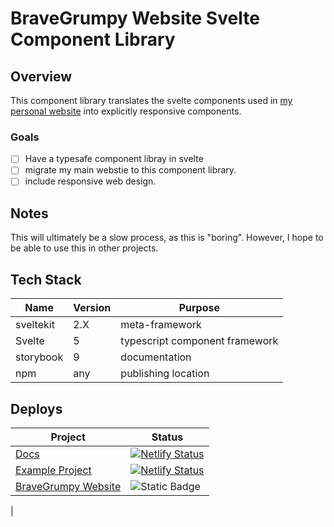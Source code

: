 # BraveGrumpy Website Svelte Component Library

## Overview

This component library translates the svelte components used in [my personal website](https://www.bravegrumpy.com) into explicitly responsive components. 

### Goals

- [ ] Have a typesafe component libray in svelte
- [ ] migrate my main webstie to this component library.
- [ ] include responsive web design.

## Notes 

This will ultimately be a slow process, as this is "boring".  However, I hope to be able to use this in other projects.

## Tech Stack

| Name | Version | Purpose |
| --- | --- | --- |
| sveltekit | 2.X | meta-framework |
| Svelte | 5 | typescript component framework | 
| storybook | 9 | documentation | 
| npm | any | publishing location |


## Deploys

| Project | Status  |
| --- | --- |
| [Docs](https://bravegrumpy-component-docs.netlify.app/)| [![Netlify Status](https://api.netlify.com/api/v1/badges/400052b1-8564-4062-9ee0-aa0daad4c7c1/deploy-status)](https://app.netlify.com/projects/bravegrumpy-component-docs/deploys) |
| [Example Project](https://bravegrumpy-example.netlify.app) | [![Netlify Status](https://api.netlify.com/api/v1/badges/91639054-5e14-4212-bc43-bbdc3311c342/deploy-status)](https://app.netlify.com/projects/bravegrumpy-example/deploys)|
|[BraveGrumpy Website](https://www.bravegrumpy.com) | ![Static Badge](https://img.shields.io/badge/AWS-Amplify-mint?logo=git&logoColor=yellow&labelColor=%23270d3e)
|